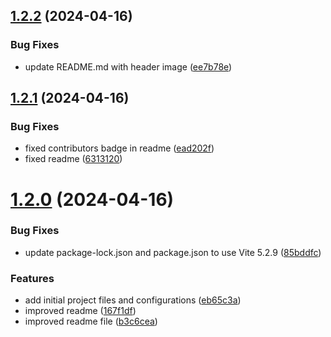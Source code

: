 ## [1.2.2](https://github.com/TheNaubit/tailwind-dot-grid-backgrounds/compare/v1.2.1...v1.2.2) (2024-04-16)


### Bug Fixes

* update README.md with header image ([ee7b78e](https://github.com/TheNaubit/tailwind-dot-grid-backgrounds/commit/ee7b78e6fa689009727d747fd5eaa9dda923fd04))



## [1.2.1](https://github.com/TheNaubit/tailwind-dot-grid-backgrounds/compare/v1.2.0...v1.2.1) (2024-04-16)


### Bug Fixes

* fixed contributors badge in readme ([ead202f](https://github.com/TheNaubit/tailwind-dot-grid-backgrounds/commit/ead202f6c2bb907bd8c4536a9002706c55416a6c))
* fixed readme ([6313120](https://github.com/TheNaubit/tailwind-dot-grid-backgrounds/commit/631312087e71d037812196a8adeaafef639c2db1))



# [1.2.0](https://github.com/TheNaubit/tailwind-dot-grid-backgrounds/compare/eb65c3a1503eb4e7c09c03b4d4cddf7a26405954...v1.2.0) (2024-04-16)


### Bug Fixes

* update package-lock.json and package.json to use Vite 5.2.9 ([85bddfc](https://github.com/TheNaubit/tailwind-dot-grid-backgrounds/commit/85bddfce42dc4e91f9dbccb0f940dc3e14a31081))


### Features

* add initial project files and configurations ([eb65c3a](https://github.com/TheNaubit/tailwind-dot-grid-backgrounds/commit/eb65c3a1503eb4e7c09c03b4d4cddf7a26405954))
* improved readme ([167f1df](https://github.com/TheNaubit/tailwind-dot-grid-backgrounds/commit/167f1dfdb2e29a5d2eeb89ae67b343a3f0c67ac6))
* improved readme file ([b3c6cea](https://github.com/TheNaubit/tailwind-dot-grid-backgrounds/commit/b3c6ceaef02f2ee7938ffcce59d088bce2344c4d))




